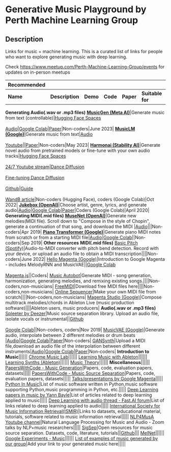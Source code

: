 # Generative Music Playground by Perth Machine Learning Group
## Description
Links for music + machine learning. 
This is a curated list of links for people who want to explore generating music with deep learning. 

Check https://www.meetup.com/Perth-Machine-Learning-Group/events for updates on in-person meetups


Recommended|   |   |   |   |   |   |
---------------|---|---|---|---|---|---|
**Name**                 |**Description**|**Demo**|**Code**|**Paper**|**Suitable for**|**Released**|
**Generating Audio(.wav or .mp3 files)**
[**MusicGen (Meta AI)**](https://github.com/facebookresearch/audiocraft)|Generate music from text (controllable)|[Hugging Face Spaces](https://huggingface.co/spaces/facebook/MusicGen)<br><br>[Audio](https://huggingface.co/papers/2306.05284)|[Google Colab](https://colab.research.google.com/drive/1-Xe9NCdIs2sCUbiSmwHXozK6AAhMm7_i?usp=sharing)|[Paper](https://arxiv.org/abs/2306.05284)|Non-coders|June 2023|
[**MusicLM (Google)**](https://aitestkitchen.withgoogle.com/experiments/music-lm)|Generate music from text|[Audio](https://google-research.github.io/seanet/musiclm/examples/)<br></br>[Youtube](https://www.youtube.com/watch?v=g6FRkAbZPQo)||[Paper](https://arxiv.org/abs/2301.11325)|Non-coders|May 2023|
[**Harmonai (Stability AI)**](https://www.harmonai.org/)|Generate novel audio from pretrained models or fine-tune with your own audio tracks|[Hugging Face Spaces](https://huggingface.co/spaces/harmonai/dance-diffusion)<br /><br />[24/7 Youtube stream](https://www.youtube.com/watch?v=kJgxC9d0p50)|[Dance Diffusion](https://colab.research.google.com/github/Harmonai-org/sample-generator/blob/main/Dance_Diffusion.ipynb)<br /><br />[Fine-tuning Dance Diffusion](https://colab.research.google.com/github/Harmonai-org/sample-generator/blob/main/Finetune_Dance_Diffusion.ipynb)<br></br>[Github](https://github.com/Harmonai-org/sample-generator)|[Guide](https://drive.google.com/file/d/1nEFEpK27v0nytNXmmYQb06X_RI6kKPve/view)<br /><br />[WandB article](https://wandb.ai/wandb_gen/audio/reports/A-Gentle-Introduction-to-Dance-Diffusion--VmlldzoyNjg1Mzky)|Non-coders (Hugging Face), coders (Google Colab)|Oct 2022|
[**Jukebox (OpenAI)**](https://openai.com/blog/jukebox/)|Choose artist, genre, lyrics, and generate audio|[Audio](https://jukebox.openai.com/)|[Google Colab](https://colab.research.google.com/github/openai/jukebox/blob/master/jukebox/Interacting_with_Jukebox.ipynb)|[Paper](https://arxiv.org/abs/2005.00341)|Coders (Google Colab)|April 2020|
**Generating MIDI(.mid files)**
[**MuseNet (OpenAI)**](https://openai.com/blog/musenet)|Generate new melodies(MIDI file). Scroll down to "Compose in the style of Chopin", generate a continuation of that song, and download the MIDI |[Audio](https://soundcloud.com/openai_audio/sets/musenet)|||Non-coders|Apr 2019|
[**Piano Transformer (Google)**](https://magenta.tensorflow.org/piano-transformer)|Generate piano MIDI notes from scratch or from a starting MIDI file|[Audio](https://magenta.tensorflow.org/assets/piano_transformer/clair_de_lune_continuation.mp3)|[Google Colab](https://colab.research.google.com/notebooks/magenta/piano_transformer/piano_transformer.ipynb)||Non-coders|Sep 2019|
**Other resources**
**MIDI(.mid files)**
[Basic Pitch (Spotify)](https://basicpitch.spotify.com)|Audio-to-MIDI converter with pitch bend detection. Record with your device, or upload an audio file to obtain a MIDI transcription||||Non-coders|June 2022|
[Hello Magenta (Google)](https://colab.research.google.com/notebooks/magenta/hello_magenta/hello_magenta.ipynb)|Introduction to Google Magenta - includes MelodyRNN and MusicVAE||[Google Colab](https://colab.research.google.com/notebooks/magenta/hello_magenta/hello_magenta.ipynb)<br /><br />[Magenta.js](https://hello-magenta.glitch.me/)||Coders|
[Music Autobot](https://musicautobot.com)|Generate MIDI - song generation, harmonization, generating melodies, and remixing existing songs.||||Non-coders,non-musicians|
[FreeMIDI](https://freemidi.org/)|Download free MIDI files here||||Non-coders,non-musicians|
[Online Sequencer](https://onlinesequencer.net/)|Make your own MIDI file from scratch||||Non-coders,non-musicians|
[Magenta Studio (Google)](https://magenta.tensorflow.org/studio)|Compose multitrack melodies/chords in Ableton Live (music production software)||||Ableton users, music producers|
**Audio(.wav or .mp3 files)**
[Spleeter by Deezer](https://deezer.io/releasing-spleeter-deezer-r-d-source-separation-engine-2b88985e797e)|Music source separation library. Upload an audio file, isolate vocals or instrumental||[Github](https://github.com/deezer/spleeter)<br /><br />[Google Colab](https://colab.research.google.com/github/deezer/spleeter/blob/master/spleeter.ipynb)||Non-coders, coders|Nov 2019|
[MusicVAE (Google)](https://magenta.tensorflow.org/music-vae)|Generate audio, interpolate between 2 different melodies or drum beats |[Audio](https://magenta.tensorflow.org/assets/music_vae/mel_2bar-b2m.mp3)|[Google Colab](https://colab.research.google.com/notebooks/magenta/music_vae/music_vae.ipynb)|[Paper](https://arxiv.org/abs/1806.00195)|Non-coders|
[GANSynth](https://magenta.tensorflow.org/gansynth)|Upload a MIDI file,download an audio file of the interpolation between different instruments|[Audio](https://storage.googleapis.com/magentadata/papers/gansynth/index.html)|[Google Colab](https://colab.research.google.com/notebooks/magenta/gansynth/gansynth_demo.ipynb)|[Paper](https://openreview.net/forum?id=H1xQVn09FX)|Non-coders|
**Introduction to Music**||||||
[Chrome Music Lab](https://musiclab.chromeexperiments.com/Experiments)||||||
[Learning Music with Ableton](https://learningmusic.ableton.com/)||||||
[Learning Synths (Ableton)](https://learningsynths.ableton.com/)||||||
[Music Theory](https://www.musictheory.net/lessons/)||||||
**Miscellaneous**||||||
[PapersWithCode - Music Generation](https://paperswithcode.com/task/music-generation)|Papers, code, evaluation papers, datasets|||||
[PapersWithCode - Music Source Separation](https://paperswithcode.com/task/music-source-separation)|Papers, code, evaluation papers, datasets|||||
[Talks/presentations by Google Magenta](https://magenta.tensorflow.org/talks)|||||
[Python In Music](https://wiki.python.org/moin/PythonInMusic)|List of music software written in Python,music software supporting Python,music programming in Python, etc.|||||
[Deep Learning papers in music by Yann Bayle](https://github.com/ybayle/awesome-deep-learning-music)|List of articles related to deep learning applied to music|||||
[Deep Learning with audio thread - Fast.AI forum](https://forums.fast.ai/t/deep-learning-with-audio-thread/38123)|List of links related to deep learning applied to audio|||||
[International Society for Music Information Retrieval(ISMIR)](https://www.ismir.net/resources/)|Links to datasets, educational material, tutorials, software related to music information retrieval|||||
[NLP4MusA Youtube channel](https://www.youtube.com/channel/UCtWGAGz6I_1aRetS8U4rYcA)|Natural Language Processing for Music and Audio - Zoom talks by NLP+music researchers|||||
[SigSep](https://sigsep.github.io/literature/)|Open resources for music source separation. Datasets, code, literature, tutorials||[Github](https://github.com/sigsep/open-unmix-pytorch)|||
[MelNet](https://audio-samples.github.io/)||||||
[Google Experiments - Music](https://experiments.withgoogle.com/search?q=music)||||||
[List of examples of music generated by our group](https://docs.google.com/spreadsheets/d/1UaZt1CDtC_UegLOfZwn2-SHIsvfXWAaMjEfhmdx8dvI/edit?usp=sharing)|Add your link to your generated music here|||||
